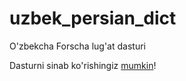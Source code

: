 # uzbek_persian_dict
O'zbekcha Forscha lug'at dasturi

Dasturni sinab ko'rishingiz <a href="app/release/app_release.apk">mumkin</a>!
